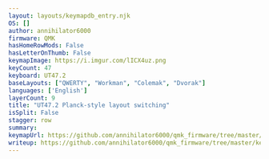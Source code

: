 ```yaml
---
layout: layouts/keymapdb_entry.njk
OS: []
author: annihilator6000
firmware: QMK
hasHomeRowMods: False
hasLetterOnThumb: False
keymapImage: https://i.imgur.com/lICX4uz.png
keyCount: 47
keyboard: UT47.2
baseLayouts: ["QWERTY", "Workman", "Colemak", "Dvorak"]
languages: ['English']
layerCount: 9
title: "UT47.2 Planck-style layout switching"
isSplit: False
stagger: row
summary: 
keymapUrl: https://github.com/annihilator6000/qmk_firmware/tree/master/keyboards/ut472/keymaps/annihilator6000
writeup: https://github.com/annihilator6000/qmk_firmware/tree/master/keyboards/ut472/keymaps/annihilator6000/readme.md
---
```

